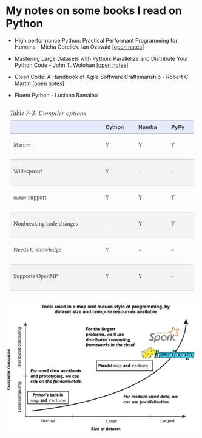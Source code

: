 # My notes on some books I read on Python

- High performance Python: Practical Performant Programming for Humans - Micha Gorelick, Ian Ozsvald [[open notes]](./high-performance-python/notes.md)

- Mastering Large Datasets with Python: Parallelize and Distribute Your Python Code - John T. Wolohan [[open notes]](./master-large-data-python/notes.md)

- Clean Code: A Handbook of Agile Software Craftsmanship - Robert C. Martin [[open notes]](./clean-code/notes.md)

- Fluent Python - Luciano Ramalho

![compiler_options](high-performance-python/compiler_options.png)

![map_reduce](master-large-data-python/map_reduce.png)
